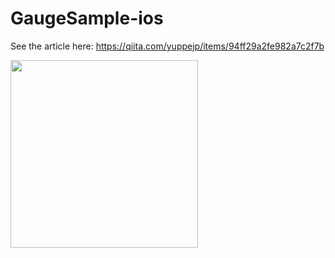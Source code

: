 # GaugeSample-ios

See the article here: https://qiita.com/yuppejp/items/94ff29a2fe982a7c2f7b

<img src="https://user-images.githubusercontent.com/20147818/194737562-eb79ea8a-769f-4ac8-b772-05e5fdf1484e.gif" width="300">
